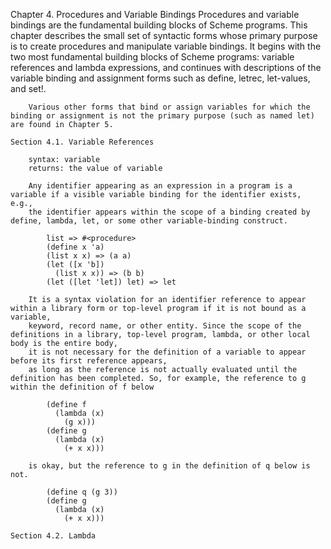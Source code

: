Chapter 4. Procedures and Variable Bindings
        Procedures and variable bindings are the fundamental building blocks of Scheme programs. 
        This chapter describes the small set of syntactic forms whose primary purpose is to create procedures and manipulate variable bindings. 
        It begins with the two most fundamental building blocks of Scheme programs: variable references and lambda expressions, 
        and continues with descriptions of the variable binding and assignment forms such as define, letrec, let-values, and set!.

        Various other forms that bind or assign variables for which the binding or assignment is not the primary purpose (such as named let) are found in Chapter 5.

    Section 4.1. Variable References

        syntax: variable 
        returns: the value of variable

        Any identifier appearing as an expression in a program is a variable if a visible variable binding for the identifier exists, e.g., 
        the identifier appears within the scope of a binding created by define, lambda, let, or some other variable-binding construct.

            list => #<procedure>
            (define x 'a)
            (list x x) => (a a)
            (let ([x 'b])
              (list x x)) => (b b)
            (let ([let 'let]) let) => let

        It is a syntax violation for an identifier reference to appear within a library form or top-level program if it is not bound as a variable, 
        keyword, record name, or other entity. Since the scope of the definitions in a library, top-level program, lambda, or other local body is the entire body, 
        it is not necessary for the definition of a variable to appear before its first reference appears, 
        as long as the reference is not actually evaluated until the definition has been completed. So, for example, the reference to g within the definition of f below

            (define f
              (lambda (x)
                (g x)))
            (define g
              (lambda (x)
                (+ x x)))

        is okay, but the reference to g in the definition of q below is not.

            (define q (g 3))
            (define g
              (lambda (x)
                (+ x x)))

    Section 4.2. Lambda





